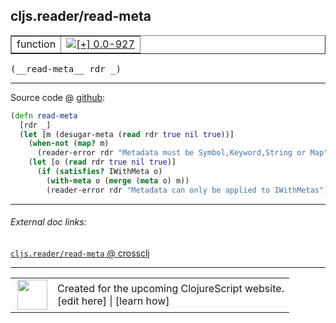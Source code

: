 ## cljs.reader/read-meta



 <table border="1">
<tr>
<td>function</td>
<td><a href="https://github.com/cljsinfo/cljs-api-docs/tree/0.0-927"><img valign="middle" alt="[+] 0.0-927" title="Added in 0.0-927" src="https://img.shields.io/badge/+-0.0--927-lightgrey.svg"></a> </td>
</tr>
</table>


 <samp>
(__read-meta__ rdr _)<br>
</samp>

---







Source code @ [github](https://github.com/clojure/clojurescript/blob/r3211/src/cljs/cljs/reader.cljs#L371-L379):

```clj
(defn read-meta
  [rdr _]
  (let [m (desugar-meta (read rdr true nil true))]
    (when-not (map? m)
      (reader-error rdr "Metadata must be Symbol,Keyword,String or Map"))
    (let [o (read rdr true nil true)]
      (if (satisfies? IWithMeta o)
        (with-meta o (merge (meta o) m))
        (reader-error rdr "Metadata can only be applied to IWithMetas")))))
```

<!--
Repo - tag - source tree - lines:

 <pre>
clojurescript @ r3211
└── src
    └── cljs
        └── cljs
            └── <ins>[reader.cljs:371-379](https://github.com/clojure/clojurescript/blob/r3211/src/cljs/cljs/reader.cljs#L371-L379)</ins>
</pre>

-->

---



###### External doc links:

[`cljs.reader/read-meta` @ crossclj](http://crossclj.info/fun/cljs.reader.cljs/read-meta.html)<br>

---

 <table>
<tr><td>
<img valign="middle" align="right" width="48px" src="http://i.imgur.com/Hi20huC.png">
</td><td>
Created for the upcoming ClojureScript website.<br>
[edit here] | [learn how]
</td></tr></table>

[edit here]:https://github.com/cljsinfo/cljs-api-docs/blob/master/cljsdoc/cljs.reader_read-meta.cljsdoc
[learn how]:https://github.com/cljsinfo/cljs-api-docs/wiki/cljsdoc-files

<!--

This information was too distracting to show to readers, but I'll leave it
commented here since it is helpful to:

- pretty-print the data used to generate this document
- and show how to retrieve that data



The API data for this symbol:

```clj
{:ns "cljs.reader",
 :name "read-meta",
 :type "function",
 :signature ["[rdr _]"],
 :source {:code "(defn read-meta\n  [rdr _]\n  (let [m (desugar-meta (read rdr true nil true))]\n    (when-not (map? m)\n      (reader-error rdr \"Metadata must be Symbol,Keyword,String or Map\"))\n    (let [o (read rdr true nil true)]\n      (if (satisfies? IWithMeta o)\n        (with-meta o (merge (meta o) m))\n        (reader-error rdr \"Metadata can only be applied to IWithMetas\")))))",
          :title "Source code",
          :repo "clojurescript",
          :tag "r3211",
          :filename "src/cljs/cljs/reader.cljs",
          :lines [371 379]},
 :full-name "cljs.reader/read-meta",
 :full-name-encode "cljs.reader_read-meta",
 :history [["+" "0.0-927"]]}

```

Retrieve the API data for this symbol:

```clj
;; from Clojure REPL
(require '[clojure.edn :as edn])
(-> (slurp "https://raw.githubusercontent.com/cljsinfo/cljs-api-docs/catalog/cljs-api.edn")
    (edn/read-string)
    (get-in [:symbols "cljs.reader/read-meta"]))
```

-->
